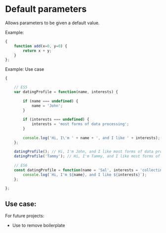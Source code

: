
# Default parameters


Allows parameters to be given a default value.

Example: 

```javascript
{
    function add(x=0, y=0) {
        return x + y;
    }
};
```

Example: Use case

```javascript
{

    // ES5
    var datingProfile = function(name, interests) {
        
        if (name === undefined) { 
            name = 'John';
        }
        
        if (interests === undefined) { 
            interests = 'most forms of data processing';
        }
        
        console.log('Hi, I\'m ' + name + ', and I like ' + interests);
    };
    
    datingProfile(); // Hi, I'm John, and I like most forms of data processing
    datingProfile('Tammy'); // Hi, I'm Tammy, and I like most forms of data processing
    
    // ES6
    const datingProfile = function(name = 'Sal', interests = 'collecting roadkill') {
        console.log(`Hi, I'm ${name}, and I like ${interests}`);
    };
    
};
```



## Use case: 

For future projects:

- Use to remove boilerplate